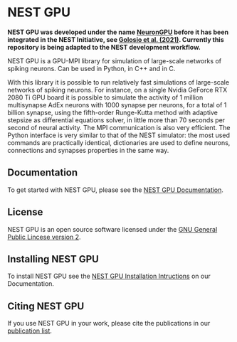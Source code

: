 # NEST GPU

**NEST GPU was developed under the name [NeuronGPU](https://github.com/golosio/NeuronGPU) before it has been integrated in the NEST Initiative, see [Golosio et al. (2021)](https://www.frontiersin.org/articles/10.3389/fncom.2021.627620/full). Currently this repository is being adapted to the NEST development workflow.**

NEST GPU is a GPU-MPI library for simulation of large-scale networks of spiking neurons.
Can be used in Python, in C++ and in C.

With this library it is possible to run relatively fast simulations of large-scale networks of spiking neurons. For instance, on a single Nvidia GeForce RTX 2080 Ti GPU board it is possible to simulate the activity of 1 million multisynapse AdEx neurons with 1000 synapse per neurons, for a total of 1 billion synapse, using the fifth-order Runge-Kutta method with adaptive stepsize as differential equations solver, in little more than 70 seconds per second of neural activity. The MPI communication is also very efficient. 
The Python interface is very similar to that of the NEST simulator: the most used commands are practically identical, dictionaries are used to define neurons, connections and synapses properties in the same way.

## Documentation
To get started with NEST GPU, please see the [NEST GPU Documentation](https://nest-gpu.readthedocs.io/en/latest/).

## License
NEST GPU is an open source software licensed under the [GNU General Public Lincese version 2](https://www.gnu.org/licenses/old-licenses/gpl-2.0.en.html).

## Installing NEST GPU
To install NEST GPU see the [NEST GPU Installation Intructions](https://nest-gpu.readthedocs.io/en/latest/installation/index.html) on our Documentation.

## Citing NEST GPU
If you use NEST GPU in your work, please cite the publications in our [publication list](https://nest-gpu.readthedocs.io/en/latest/publications.html).
